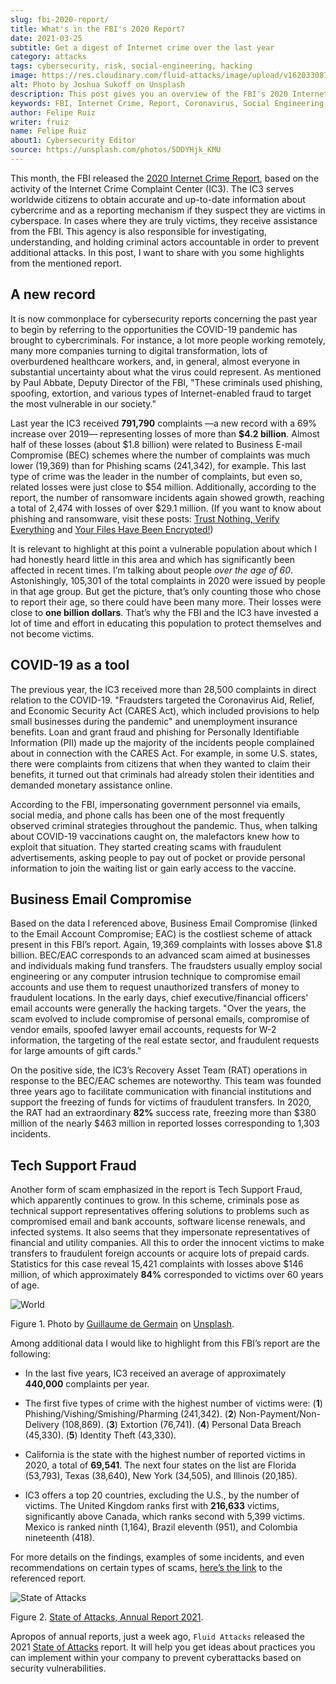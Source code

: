 ```yaml
---
slug: fbi-2020-report/
title: What's in the FBI's 2020 Report?
date: 2021-03-25
subtitle: Get a digest of Internet crime over the last year
category: attacks
tags: cybersecurity, risk, social-engineering, hacking
image: https://res.cloudinary.com/fluid-attacks/image/upload/v1620330873/blog/fbi-2020-report/cover_t6mon0.webp
alt: Photo by Joshua Sukoff on Unsplash
description: This post gives you an overview of the FBI's 2020 Internet Crime Report, based on the activity of the Internet Crime Complaint Center (IC3).
keywords: FBI, Internet Crime, Report, Coronavirus, Social Engineering, Hacking, Ethical Hacking, Pentesting
author: Felipe Ruiz
writer: fruiz
name: Felipe Ruiz
about1: Cybersecurity Editor
source: https://unsplash.com/photos/5DDYHjk_KMU
---
```


This month, the FBI released the [2020 Internet Crime
Report](https://www.ic3.gov/Media/PDF/AnnualReport/2020_IC3Report.pdf),
based on the activity of the Internet Crime Complaint Center (IC3). The
IC3 serves worldwide citizens to obtain accurate and up-to-date
information about cybercrime and as a reporting mechanism if they
suspect they are victims in cyberspace. In cases where they are truly
victims, they receive assistance from the FBI. This agency is also
responsible for investigating, understanding, and holding criminal
actors accountable in order to prevent additional attacks. In this post,
I want to share with you some highlights from the mentioned report.

## A new record

It is now commonplace for cybersecurity reports concerning the past year
to begin by referring to the opportunities the COVID-19 pandemic has
brought to cybercriminals. For instance, a lot more people working
remotely, many more companies turning to digital transformation, lots of
overburdened healthcare workers, and, in general, almost everyone in
substantial uncertainty about what the virus could represent. As
mentioned by Paul Abbate, Deputy Director of the FBI, "These criminals
used phishing, spoofing, extortion, and various types of
Internet-enabled fraud to target the most vulnerable in our society."

Last year the IC3 received **791,790** complaints —a new record with a
69% increase over 2019— representing losses of more than **$4.2
billion**. Almost half of these losses (about $1.8 billion) were related
to Business E-mail Compromise (BEC) schemes where the number of
complaints was much lower (19,369) than for Phishing scams (241,342),
for example. This last type of crime was the leader in the number of
complaints, but even so, related losses were just close to $54 million.
Additionally, according to the report, the number of ransomware
incidents again showed growth, reaching a total of 2,474 with losses of
over $29.1 million. (If you want to know about phishing and ransomware,
visit these posts: [Trust Nothing, Verify Everything](../phishing/) and
[Your Files Have Been Encrypted\!](../ransomware/))

It is relevant to highlight at this point a vulnerable population about
which I had honestly heard little in this area and which has
significantly been affected in recent times. I’m talking about people
*over the age of 60*. Astonishingly, 105,301 of the total complaints in
2020 were issued by people in that age group. But get the picture,
that’s only counting those who chose to report their age, so there
could have been many more. Their losses were close to **one billion
dollars**. That’s why the FBI and the IC3 have invested a lot of time
and effort in educating this population to protect themselves and not
become victims.

## COVID-19 as a tool

The previous year, the IC3 received more than 28,500 complaints in
direct relation to the COVID-19. "Fraudsters targeted the Coronavirus
Aid, Relief, and Economic Security Act (CARES Act), which included
provisions to help small businesses during the pandemic" and
unemployment insurance benefits. Loan and grant fraud and phishing for
Personally Identifiable Information (PII) made up the majority of the
incidents people complained about in connection with the CARES Act. For
example, in some U.S. states, there were complaints from citizens that
when they wanted to claim their benefits, it turned out that criminals
had already stolen their identities and demanded monetary assistance
online.

According to the FBI, impersonating government personnel via emails,
social media, and phone calls has been one of the most frequently
observed criminal strategies throughout the pandemic. Thus, when talking
about COVID-19 vaccinations caught on, the malefactors knew how to
exploit that situation. They started creating scams with fraudulent
advertisements, asking people to pay out of pocket or provide personal
information to join the waiting list or gain early access to the
vaccine.

## Business Email Compromise

Based on the data I referenced above, Business Email Compromise (linked
to the Email Account Compromise; EAC) is the costliest scheme of attack
present in this FBI’s report. Again, 19,369 complaints with losses above
$1.8 billion. BEC/EAC corresponds to an advanced scam aimed at
businesses and individuals making fund transfers. The fraudsters usually
employ social engineering or any computer intrusion technique to
compromise email accounts and use them to request unauthorized transfers
of money to fraudulent locations. In the early days, chief
executive/financial officers' email accounts were generally the hacking
targets. "Over the years, the scam evolved to include compromise of
personal emails, compromise of vendor emails, spoofed lawyer email
accounts, requests for W-2 information, the targeting of the real estate
sector, and fraudulent requests for large amounts of gift cards."

On the positive side, the IC3’s Recovery Asset Team (RAT) operations in
response to the BEC/EAC schemes are noteworthy. This team was founded
three years ago to facilitate communication with financial institutions
and support the freezing of funds for victims of fraudulent transfers.
In 2020, the RAT had an extraordinary **82%** success rate, freezing
more than $380 million of the nearly $463 million in reported losses
corresponding to 1,303 incidents.

## Tech Support Fraud

Another form of scam emphasized in the report is Tech Support Fraud,
which apparently continues to grow. In this scheme, criminals pose as
technical support representatives offering solutions to problems such as
compromised email and bank accounts, software license renewals, and
infected systems. It also seems that they impersonate representatives of
financial and utility companies. All this to order the innocent victims
to make transfers to fraudulent foreign accounts or acquire lots of
prepaid cards. Statistics for this case reveal 15,421 complaints with
losses above $146 million, of which approximately **84%** corresponded
to victims over 60 years of age.

<div class="imgblock">

![World](https://res.cloudinary.com/fluid-attacks/image/upload/v1620330874/blog/fbi-2020-report/world_j0w85s.webp)

<div class="title">

Figure 1. Photo by [Guillaume de
Germain](https://unsplash.com/@guillaumedegermain) on
[Unsplash](https://unsplash.com/photos/6Xw9wMJyHus).

</div>

</div>

Among additional data I would like to highlight from this FBI’s report
are the following:

- In the last five years, IC3 received an average of approximately
  **440,000** complaints per year.

- The first five types of crime with the highest number of victims
  were: (**1**) Phishing/Vishing/Smishing/Pharming (241,342). (**2**)
  Non-Payment/Non-Delivery (108,869). (**3**) Extortion (76,741).
  (**4**) Personal Data Breach (45,330). (**5**) Identity Theft
  (43,330).

- California is the state with the highest number of reported victims
  in 2020, a total of **69,541**. The next four states on the list are
  Florida (53,793), Texas (38,640), New York (34,505), and Illinois
  (20,185).

- IC3 offers a top 20 countries, excluding the U.S., by the number of
  victims. The United Kingdom ranks first with **216,633** victims,
  significantly above Canada, which ranks second with 5,399 victims.
  Mexico is ranked ninth (1,164), Brazil eleventh (951), and Colombia
  nineteenth (418).

For more details on the findings, examples of some incidents, and even
recommendations on certain types of scams, [here’s the
link](https://www.ic3.gov/Media/PDF/AnnualReport/2020_IC3Report.pdf) to
the referenced report.

<div class="imgblock">

![State of Attacks](https://res.cloudinary.com/fluid-attacks/image/upload/v1620330872/blog/fbi-2020-report/state_gdki7a.webp)

<div class="title">

Figure 2. [State of Attacks, Annual
Report 2021](https://fluidattacks.docsend.com/view/td72dfmge9vfcid7).

</div>

</div>

Apropos of annual reports, just a week ago, `Fluid Attacks` released the
2021 [State of
Attacks](https://fluidattacks.docsend.com/view/td72dfmge9vfcid7) report.
It will help you get ideas about practices you can implement within your
company to prevent cyberattacks based on security vulnerabilities.
